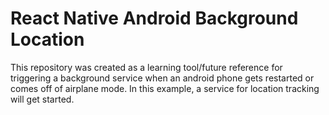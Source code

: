 # React Native Android Background Location
This repository was created as a learning tool/future reference for triggering a background service when an android phone gets restarted or comes off of airplane mode. In this example, a service for location tracking will get started.